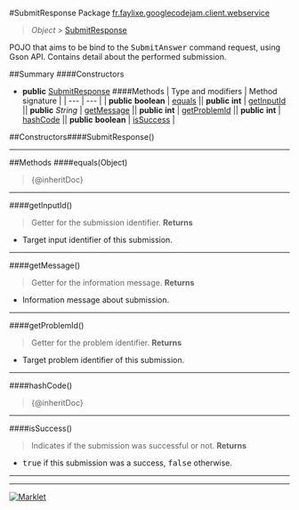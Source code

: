 #SubmitResponse
Package [fr.faylixe.googlecodejam.client.webservice](README.md)<br>

> *Object* > [SubmitResponse](SubmitResponse.md)

<p>POJO that aims to be bind to the <tt>SubmitAnswer</tt>
 command request, using Gson API. Contains detail about
 the performed submission.</p>

##Summary
####Constructors
* **public** [SubmitResponse](#submitresponse)
####Methods
| Type and modifiers | Method signature |
| --- | --- |
| **public** **boolean** | [equals](#equalsobject) || **public** **int** | [getInputId](#getinputid) || **public** *String* | [getMessage](#getmessage) || **public** **int** | [getProblemId](#getproblemid) || **public** **int** | [hashCode](#hashcode) || **public** **boolean** | [isSuccess](#issuccess) |

##Constructors####SubmitResponse()
> 

---


##Methods
####equals(Object)
> {@inheritDoc}

---

####getInputId()
> Getter for the submission identifier.
**Returns**
* Target input identifier of this submission.

---

####getMessage()
> Getter for the information message.
**Returns**
* Information message about submission.

---

####getProblemId()
> Getter for the problem identifier.
**Returns**
* Target problem identifier of this submission.

---

####hashCode()
> {@inheritDoc}

---

####isSuccess()
> Indicates if the submission was successful or not.
**Returns**
* <tt>true</tt> if this submission was a success, <tt>false</tt> otherwise.

---

---

[![Marklet](https://img.shields.io/badge/Generated%20by-Marklet-green.svg)](https://github.com/Faylixe/marklet)